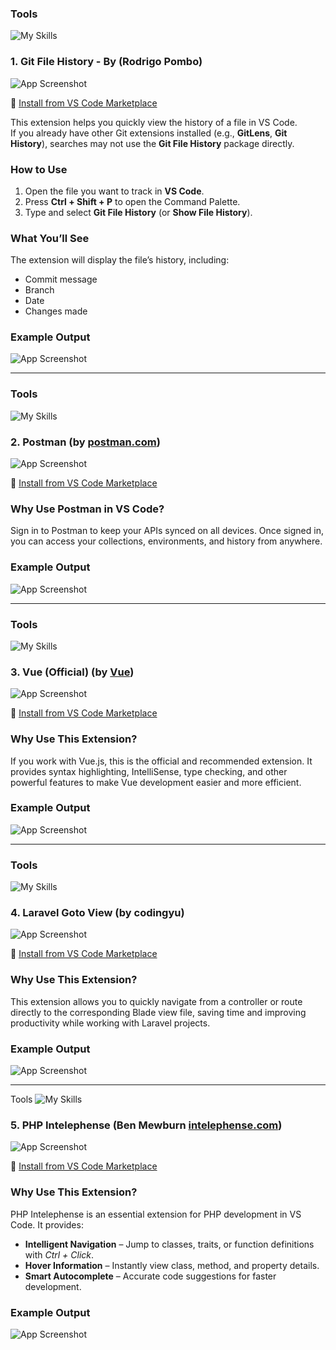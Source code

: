 ### Tools
![My Skills](https://skillicons.dev/icons?i=github)

### 1. Git File History - By (Rodrigo Pombo)

![App Screenshot](https://raw.githubusercontent.com/mohammadsadique/vscode-shortcut/refs/heads/master/header.PNG)

🔗 [Install from VS Code Marketplace](https://marketplace.visualstudio.com/items?itemName=pomber.git-file-history)

This extension helps you quickly view the history of a file in VS Code.  
If you already have other Git extensions installed (e.g., **GitLens**, **Git History**), searches may not use the **Git File History** package directly.  

### How to Use

1. Open the file you want to track in **VS Code**.  
2. Press **Ctrl + Shift + P** to open the Command Palette.  
3. Type and select **Git File History** (or **Show File History**).  

### What You’ll See

The extension will display the file’s history, including:  
- Commit message  
- Branch  
- Date  
- Changes made 

### Example Output
![App Screenshot](https://raw.githubusercontent.com/mohammadsadique/vscode-shortcut/refs/heads/master/show-commit.PNG)

-------------------------------------------------------------------------------------------------------------------------------------------------------------------------------------------------------------------------------------------------------------------------------

### Tools
![My Skills](https://skillicons.dev/icons?i=postman)

### 2. Postman (by [postman.com](https://postman.com))

![App Screenshot](https://raw.githubusercontent.com/mohammadsadique/vscode-shortcut/refs/heads/master/postman-header.PNG)

🔗 [Install from VS Code Marketplace](https://marketplace.visualstudio.com/items?itemName=Postman.postman-for-vscode)

### Why Use Postman in VS Code?
Sign in to Postman to keep your APIs synced on all devices. Once signed in, you can access your collections, environments, and history from anywhere.

### Example Output
![App Screenshot](https://raw.githubusercontent.com/mohammadsadique/vscode-shortcut/refs/heads/master/postman-body.PNG)

-------------------------------------------------------------------------------------------------------------------------------------------------------------------------------------------------------------------------------------------------------------------------------

### Tools
![My Skills](https://skillicons.dev/icons?i=vue)

### 3. Vue (Official) (by [Vue](https://vuejs.org))

![App Screenshot](https://raw.githubusercontent.com/mohammadsadique/vscode-shortcut/refs/heads/master/vue-header.PNG)

🔗 [Install from VS Code Marketplace](https://marketplace.visualstudio.com/items?itemName=Vue.volar)

### Why Use This Extension?
If you work with Vue.js, this is the official and recommended extension. It provides syntax highlighting, IntelliSense, type checking, and other powerful features to make Vue development easier and more efficient.

### Example Output
![App Screenshot](https://raw.githubusercontent.com/mohammadsadique/vscode-shortcut/refs/heads/master/vue-body.PNG)

-------------------------------------------------------------------------------------------------------------------------------------------------------------------------------------------------------------------------------------------------------------------------------

### Tools
![My Skills](https://skillicons.dev/icons?i=laravel)

### 4. Laravel Goto View (by codingyu)

![App Screenshot](https://raw.githubusercontent.com/mohammadsadique/vscode-shortcut/refs/heads/master/laravel-blade-view-header.PNG)

🔗 [Install from VS Code Marketplace](https://marketplace.visualstudio.com/items?itemName=codingyu.laravel-goto-view)

### Why Use This Extension?
This extension allows you to quickly navigate from a controller or route directly to the corresponding Blade view file, saving time and improving productivity while working with Laravel projects.

### Example Output
![App Screenshot](https://raw.githubusercontent.com/mohammadsadique/vscode-shortcut/refs/heads/master/laravel-blade-view-body.PNG)

------------------------------------------------------------------------------------------------------------------------------------------------------------------------------------------------------------------------------------------------------------------------------

 Tools
![My Skills](https://skillicons.dev/icons?i=php)

### 5. PHP Intelephense (Ben Mewburn [intelephense.com](https://intelephense.com/))

![App Screenshot](https://raw.githubusercontent.com/mohammadsadique/vscode-shortcut/refs/heads/master/header-php-intelephence.PNG)

🔗 [Install from VS Code Marketplace](https://marketplace.visualstudio.com/items?itemName=bmewburn.vscode-intelephense-client)

### Why Use This Extension?
PHP Intelephense is an essential extension for PHP development in VS Code. It provides:

- **Intelligent Navigation** – Jump to classes, traits, or function definitions with *Ctrl + Click*.  
- **Hover Information** – Instantly view class, method, and property details.  
- **Smart Autocomplete** – Accurate code suggestions for faster development.

### Example Output
![App Screenshot](https://raw.githubusercontent.com/mohammadsadique/vscode-shortcut/refs/heads/master/header-php-body.png)

